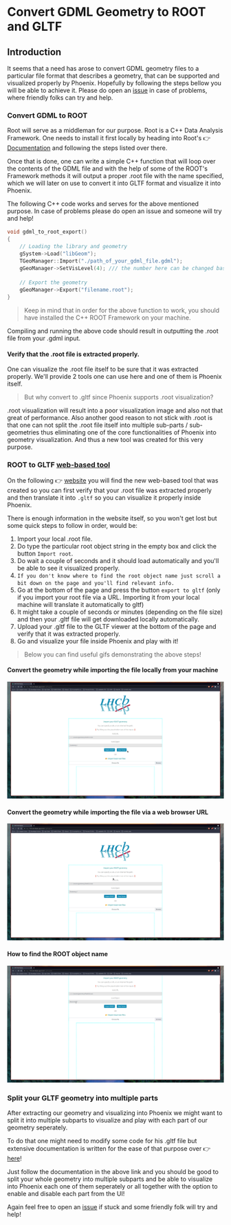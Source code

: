 # Convert GDML Geometry to ROOT and GLTF

## Introduction

It seems that a need has arose to convert GDML geometry files to a particular file format that describes a geometry,
that can be supported and visualized properly by Phoenix. 
Hopefully by following the steps bellow you will be able to achieve it. 
Please do open an [issue](https://github.com/HSF/phoenix/issues) in case of problems, where friendly folks can try and help. 

### Convert GDML to ROOT 

Root will serve as a middleman for our purpose. 
Root is a C++ Data Analysis Framework. One needs to install it first locally by heading into Root's 👉 [Documentation](https://root.cern/install/) and following the steps listed over there. 

Once that is done, one can write a simple C++ function that will loop over the contents of the GDML file and with the help of some of the ROOT's Framework methods it will output a proper .root file with the name specified, which we will later on use to convert it into GLTF format and visualize it into Phoenix. 

The following C++ code works and serves for the above mentioned purpose. In case of problems please do open an issue and someone will try and help! 

```c++
void gdml_to_root_export() 
{
    // Loading the library and geometry
    gSystem->Load("libGeom");
    TGeoManager::Import("./path_of_your_gdml_file.gdml");
    gGeoManager->SetVisLevel(4); /// the number here can be changed based on the depth of the visibility level of your gdml file and the detail that you want to visualize it. 

    // Export the geometry
    gGeoManager->Export("filename.root");
}
```

> Keep in mind that in order for the above function to work, you should have installed the C++ ROOT Framework on your machine. 

Compiling and running the above code should result in outputting the .root file from your .gdml input. 

#### Verify that the .root file is extracted properly. 

One can visualize the .root file itself to be sure that it was extracted properly. 
We'll provide 2 tools one can use here and one of them is Phoenix itself.

> But why convert to .gltf since Phoenix supports .root visualization? 

.root visualization will result into a poor visualization image and also not that great of performance. Also another good reason to not stick with .root is that one can not split the .root file itself into multiple sub-parts / sub-geometries thus eliminating one of the core functionalities of Phoenix into geometry visualization. And thus a new tool was created for this very purpose. 

### ROOT to GLTF [web-based tool](https://lhcb-web-display.app.cern.ch/#/gltf-exporter) 

On the following 👉 [website](https://lhcb-web-display.app.cern.ch/#/gltf-exporter) you will find the new web-based tool that was created so you can first verify that your .root file was extracted properly and then translate it into `.gltf` so you can visualize it properly inside Phoenix. 

There is enough information in the website itself, so you won't get lost but some quick steps to follow in order, would be: 

1. Import your local .root file.
2. Do type the particular root object string in the empty box and click the button `Import root`.
3. Do wait a couple of seconds and it should load automatically and you'll be able to see it visualized properly. 
4. `If you don't know where to find the root object name just scroll a bit down on the page and you'll find relevant info.` 
5. Go at the bottom of the page and press the button `export to gltf` (only if you import your root file via a URL. Importing it from your local machine will translate it automatically to gltf)
6. It might take a couple of seconds or minutes (depending on the file size) and then your .gltf file will get downloaded locally automatically. 
7. Upload your .gltf file to the GLTF viewer at the bottom of the page and verify that it was extracted properly. 
8. Go and visualize your file inside Phoenix and play with it! 

> Below you can find useful gifs demonstrating the above steps!

#### Convert the geometry while importing the file locally from your machine

![export-from-local-file](./../images/export-from-local-file.gif)

#### Convert the geometry while importing the file via a web browser URL

![export-from-url](./../images/export-from-url.gif)

#### How to find the ROOT object name

![find-root-object-name](./../images/find-root-object-name.gif)

### Split your GLTF geometry into multiple parts

After extracting our geometry and visualizing into Phoenix we might want to split it into multiple subparts to visualize and play with each part of our geometry seperately. 

To do that one might need to modify some code for his .gltf file but extensive documentation is written for the ease of that purpose over 👉 [here](https://github.com/andrewpap22/root_cern-To_gltf-Exporter)!

Just follow the documentation in the above link and you should be good to split your whole geometry into multiple subparts and be able to visualize into Phoenix each one of them seperately or all together with the option to enable and disable each part from the UI!

Again feel free to open an [issue](https://github.com/HSF/phoenix/issues) if stuck and some friendly folk will try and help! 